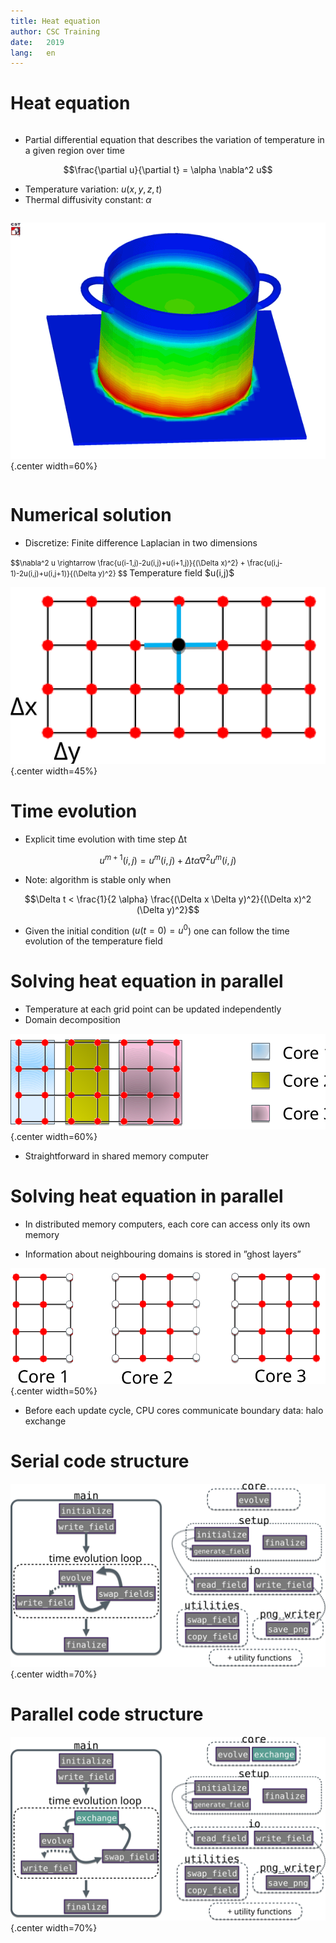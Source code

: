 ```yaml
---
title: Heat equation
author: CSC Training
date:   2019
lang:   en
---
```



# Heat equation

<div class=column>

- Partial differential equation that describes the variation of
  temperature in a given region over time 

$$\frac{\partial u}{\partial t} = \alpha \nabla^2 u$$

- Temperature variation: $u(x, y, z, t)$
- Thermal diffusivity constant: $\alpha$

</div>

<div class=column>

 ![](img/pot.png){.center width=60%}

</div>


# Numerical solution


- Discretize: Finite difference Laplacian in two dimensions

 <small>
 $$\nabla^2 u \rightarrow \frac{u(i-1,j)-2u(i,j)+u(i+1,j)}{(\Delta x)^2}
  + \frac{u(i,j-1)-2u(i,j)+u(i,j+1)}{(\Delta y)^2} $$
</small>
Temperature field $u(i,j)$

 ![](img/t_field.svg){.center width=45%}



# Time evolution


- Explicit time evolution with time step Δt

$$u^{m+1}(i,j) = u^m(i,j) + \Delta t \alpha \nabla^2 u^m(i,j)$$

- Note: algorithm is stable only when

$$\Delta t < \frac{1}{2 \alpha} \frac{(\Delta x \Delta y)^2}{(\Delta x)^2
(\Delta y)^2}$$

- Given the initial condition ($u(t=0) = u^0$) one can follow the time
  evolution of the temperature field 

# Solving heat equation in parallel

- Temperature at each grid point can be updated independently
- Domain decomposition

 ![](img/domain.svg){.center width=60%}
 
- Straightforward in shared memory computer

# Solving heat equation in parallel

- In distributed memory computers, each core can access only its own memory

- Information about neighbouring domains is stored in ”ghost layers”

 ![](img/ghost.svg){.center width=50%}

- Before each update cycle, CPU cores communicate boundary data: halo exchange

# Serial code structure

 ![](img/serial_code.svg){.center width=70%}

# Parallel code structure

 ![](img/parallel_code.svg){.center width=70%}
